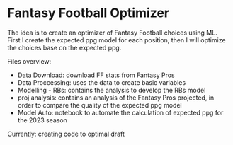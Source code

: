# Fantasy Football Optimizer

The idea is to create an optimizer of Fantasy Football choices using ML. First I create the expected ppg model for each position, then I will optimize the choices base on the expected ppg.

Files overview:

- Data Download: download FF stats from Fantasy Pros
- Data Proccessing: uses the data to create basic variables
- Modelling - RBs: contains the analysis to develop the RBs model
- proj analysis: contains an analysis of the Fantasy Pros projected, in order to compare the quality of the expected ppg model
- Model Auto: notebook to automate the calculation of expected ppg for the 2023 season

Currently: creating code to optimal draft
